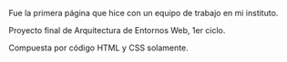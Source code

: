 Fue la primera página que hice con un equipo de trabajo en mi instituto.

Proyecto final de Arquitectura de Entornos Web, 1er ciclo.

Compuesta por código HTML y CSS solamente.
